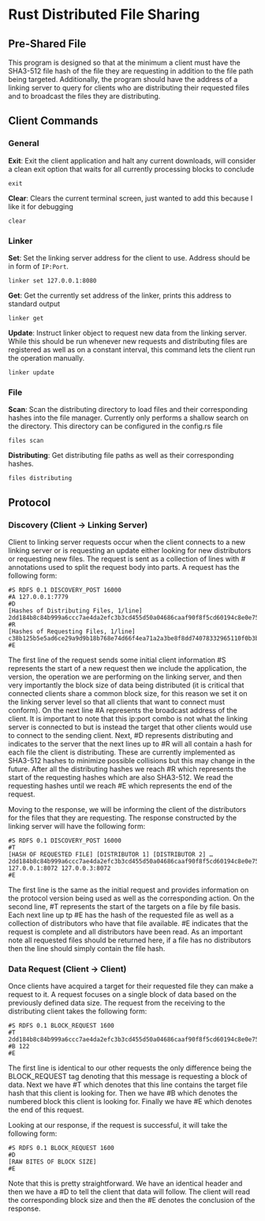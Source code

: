 # Rust Distributed File Sharing
## Pre-Shared File
This program is designed so that at the minimum a client must have the SHA3-512 file hash of the file they are requesting in addition to the file path being targeted. Additionally, the program should have the address of a linking server to query for clients who are distributing their requested files and to broadcast the files they are distributing.

## Client Commands
### General
**Exit**: Exit the client application and halt any current downloads, will consider a clean exit option that waits for all currently processing blocks to conclude
```
exit
```
**Clear**: Clears the current terminal screen, just wanted to add this because I like it for debugging
```
clear
```
### Linker
**Set**: Set the linking server address for the client to use. Address should be in form of `IP:Port`.
```
linker set 127.0.0.1:8080
```
**Get**: Get the currently set address of the linker, prints this address to standard output
```
linker get
```
**Update**: Instruct linker object to request new data from the linking server. While this should be run whenever new requests and distributing files are registered as well as on a constant interval, this command lets the client run the operation manually.
```
linker update
```
### File
**Scan**: Scan the distributing directory to load files and their corresponding hashes into the file manager. Currently only performs a shallow search on the directory. This directory can be configured in the config.rs file
```
files scan
```
**Distributing**: Get distributing file paths as well as their corresponding hashes.
```
files distributing
```

## Protocol
### Discovery (Client -> Linking Server)
Client to linking server requests occur when the client connects to a new linking server or is requesting an update either looking for new distributors or requesting new files. The request is sent as a collection of lines with # annotations used to split the request body into parts. A request has the following form:
```
#S RDFS 0.1 DISCOVERY_POST 16000
#A 127.0.0.1:7779
#D
[Hashes of Distributing Files, 1/line]
2dd184b8c84b999a6ccc7ae4da2efc3b3cd455d50a04686caaf90f8f5cd60194c8e0e758947738f1001e01010ddb28e782ed274c966561ba798fe0123f495b5d
#R
[Hashes of Requesting Files, 1/line]
c38b125b5e5ad6ce29a9d9b18b768e74d66f4ea71a2a3be8f8dd74078332965110f0b3b3052f3d7612f556745e8ad26dedd92389bf4d236d25ef4d8f2924e054
#E
```
The first line of the request sends some initial client information #S represents the start of a new request then we include the application, the version, the operation we are performing on the linking server, and then very importantly the block size of data being distributed (it is critical that connected clients share a common block size, for this reason we set it on the linking server level so that all clients that want to connect must conform). On the next line #A represents the broadcast address of the client. It is important to note that this ip:port combo is not what the linking server is connected to but is instead the target that other clients would use to connect to the sending client. Next, #D represents distributing and indicates to the server that the next lines up to #R will all contain a hash for each file the client is distributing. These are currently implemented as SHA3-512 hashes to minimize possible collisions but this may change in the future. After all the distributing hashes we reach #R which represents the start of the requesting hashes which are also SHA3-512. We read the requesting hashes until we reach #E which represents the end of the request.

Moving to the response, we will be informing the client of the distributors for the files that they are requesting. The response constructed by the linking server will have the following form:

```
#S RDFS 0.1 DISCOVERY_POST 16000
#T
[HASH OF REQUESTED FILE] [DISTRIBUTOR 1] [DISTRIBUTOR 2] …
2dd184b8c84b999a6ccc7ae4da2efc3b3cd455d50a04686caaf90f8f5cd60194c8e0e758947738f1001e01010ddb28e782ed274c966561ba798fe0123f495b5d 127.0.0.1:8072 127.0.0.3:8072
#E
```
The first line is the same as the initial request and provides information on the protocol version being used as well as the corresponding action. On the second line, #T represents the start of the targets on a file by file basis. Each next line up tp #E has the hash of the requested file as well as a collection of distributors who have that file available. #E indicates that the request is complete and all distributors have been read. As an important note all requested files should be returned here, if a file has no distributors then the line should simply contain the file hash.

### Data Request (Client -> Client)
Once clients have acquired a target for their requested file they can make a request to it. A request focuses on a single block of data based on the previously defined data size. The request from the receiving to the distributing client takes the following form:

```
#S RDFS 0.1 BLOCK_REQUEST 1600
#T 2dd184b8c84b999a6ccc7ae4da2efc3b3cd455d50a04686caaf90f8f5cd60194c8e0e758947738f1001e01010ddb28e782ed274c966561ba798fe0123f495b5d
#B 122
#E
```
The first line is identical to our other requests the only difference being the BLOCK_REQUEST tag denoting that this message is requesting a block of data. Next we have #T which denotes that this line contains the target file hash that this client is looking for. Then we have #B which denotes the numbered block this client is looking for. Finally we have #E which denotes the end of this request.

Looking at our response, if the request is successful, it will take the following form:
```
#S RDFS 0.1 BLOCK_REQUEST 1600
#D
[RAW BITES OF BLOCK SIZE]
#E
```
Note that this is pretty straightforward. We have an identical header and then we have a #D to tell the client that data will follow. The client will read the corresponding block size and then the #E denotes the conclusion of the response.